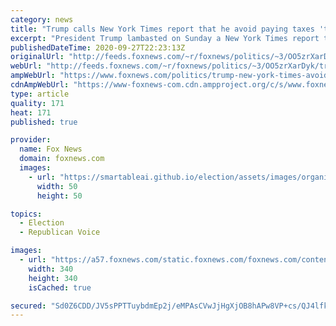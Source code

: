 ```yaml
---
category: news
title: "Trump calls New York Times report that he avoid paying taxes 'totally made up'"
excerpt: "President Trump lambasted on Sunday a New York Times report that said he paid no federal income taxes in 10 of the past 15 years – calling the story “fake news” and arguing that he paid large sums of both federal and state taxes."
publishedDateTime: 2020-09-27T22:23:13Z
originalUrl: "http://feeds.foxnews.com/~r/foxnews/politics/~3/OO5zrXarDyk/trump-new-york-times-avoid-paying-taxes-totally"
webUrl: "http://feeds.foxnews.com/~r/foxnews/politics/~3/OO5zrXarDyk/trump-new-york-times-avoid-paying-taxes-totally"
ampWebUrl: "https://www.foxnews.com/politics/trump-new-york-times-avoid-paying-taxes-totally.amp"
cdnAmpWebUrl: "https://www-foxnews-com.cdn.ampproject.org/c/s/www.foxnews.com/politics/trump-new-york-times-avoid-paying-taxes-totally.amp"
type: article
quality: 171
heat: 171
published: true

provider:
  name: Fox News
  domain: foxnews.com
  images:
    - url: "https://smartableai.github.io/election/assets/images/organizations/foxnews.com-50x50.jpg"
      width: 50
      height: 50

topics:
  - Election
  - Republican Voice

images:
  - url: "https://a57.foxnews.com/static.foxnews.com/foxnews.com/content/uploads/2018/09/340/340/c4a1ac56-untitled.png?ve=1&tl=1"
    width: 340
    height: 340
    isCached: true

secured: "Sd0Z6CDD/JV5sPPTTuybdmEp2j/eMPAsCVwJjHgXjOB8hAPw8VP+cs/QJ4lfkpMafVDLVqYe/XP6RMODJPjpY3a3rZD2KI7uQhYwgPDyxR4pGYU3l5sE9zrg4e/7isi0ilfj7Zm6Ezffw+vtNWL5jQrs5flr2dGvuhFCCcwtef4ZMK2NXugOcmnIrDdEzznDSTTkUGvpZkO2Oir2r4hNgcQBmufNVGFN6Mb+R2QU0X9YD29m2tn+woR/6/yFt+i5/eEBl9NUddb98yYQC/Gyrw3+xmGTM5HCGqzuGUrqMHoaEfYn2Iyp+B1eQII5oHqsCnBflQ/jgradP+oYhjcmjpZ9Rvk7YxzHIC9KgdtaxZQ=;qfRbha2ithInQrgv3eO3vA=="
---
```


